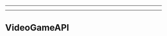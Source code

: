 ------------------------------------------------------
-------------------------------------------------------
# VideoGameAPI
